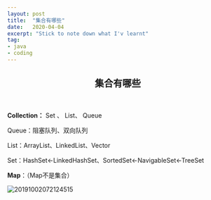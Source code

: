 ```yaml
---
layout: post
title:  "集合有哪些"
date:   2020-04-04
excerpt: "Stick to note down what I'v learnt"
tag:
- java 
- coding
---
```


<center><H2><b>集合有哪些</b></H2></center><br>



**Collection：** Set 、 List、 Queue

Queue：阻塞队列、双向队列

List：ArrayList、LinkedList、Vector

Set：HashSet<-LinkedHashSet、SortedSet<-NavigableSet<-TreeSet

**Map**：（Map不是集合）

![20191002072124515](https://blog.maplestory.work/images/post_image/20191002072124515.jpg)